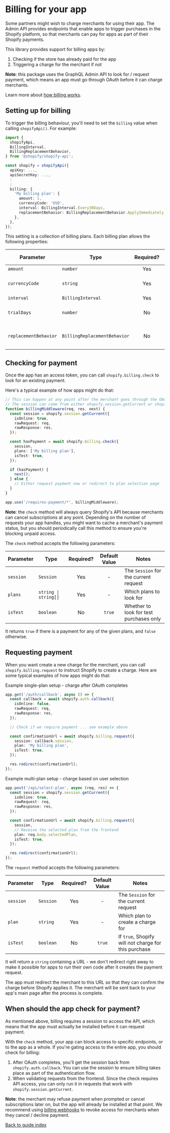 # Billing for your app

Some partners might wish to charge merchants for using their app.
The Admin API provides endpoints that enable apps to trigger purchases in the Shopify platform, so that merchants can pay for apps as part of their Shopify payments.

This library provides support for billing apps by:

1. Checking if the store has already paid for the app
1. Triggering a charge for the merchant if not

**Note**: this package uses the GraphQL Admin API to look for / request payment, which means an app must go through OAuth before it can charge merchants.

Learn more about [how billing works](https://shopify.dev/apps/billing).

## Setting up for billing

To trigger the billing behaviour, you'll need to set the `billing` value when calling `shopifyApi()`. For example:

```ts
import {
  shopifyApi,
  BillingInterval,
  BillingReplacementBehavior,
} from '@shopify/shopify-api';

const shopify = shopifyApi({
  apiKey: ...,
  apiSecretKey: ...,
  :
  :
  billing: {
    'My billing plan': {
      amount: 1,
      currencyCode: 'USD',
      interval: BillingInterval.Every30Days,
      replacementBehavior: BillingReplacementBehavior.ApplyImmediately,
    },
  },
});
```

This setting is a collection of billing plans. Each billing plan allows the following properties:

| Parameter             | Type                         | Required? | Default Value | Notes                                                                                                                                                                                            |
| --------------------- | ---------------------------- | :-------: | :-----------: | ------------------------------------------------------------------------------------------------------------------------------------------------------------------------------------------------ |
| `amount`              | `number`                     |    Yes    |       -       | The amount to charge                                                                                                                                                                             |
| `currencyCode`        | `string`                     |    Yes    |       -       | The currency to charge, currently only `"USD"` is accepted                                                                                                                                       |
| `interval`            | `BillingInterval`            |    Yes    |       -       | `BillingInterval` value                                                                                                                                                                          |
| `trialDays`           | `number`                     |    No     |       -       | Give merchants this many days before charging. _Not available for `OneTime` plans_                                                                                                               |
| `replacementBehavior` | `BillingReplacementBehavior` |    No     |       -       | `BillingReplacementBehavior` value, see [the reference](https://shopify.dev/api/admin-graphql/2022-07/mutations/appSubscriptionCreate) for more information. _Not available for `OneTime` plans_ |

## Checking for payment

Once the app has an access token, you can call `shopify.billing.check` to look for an existing payment.

Here's a typical example of how apps might do that:

```ts
// This can happen at any point after the merchant goes through the OAuth process, as long as there is a session object
// The session can come from either shopify.session.getCurrent or shopify.session.getOffline
function billingMiddleware(req, res, next) {
  const session = shopify.session.getCurrent({
    isOnline: true,
    rawRequest: req,
    rawResponse: res,
  });

  const hasPayment = await shopify.billing.check({
    session,
    plans: ['My billing plan'],
    isTest: true,
  });

  if (hasPayment) {
    next();
  } else {
    // Either request payment now or redirect to plan selection page
  }
}

app.use('/requires-payment/*', billingMiddleware);
```

**Note**: the `check` method will always query Shopify's API because merchants can cancel subscriptions at any point. Depending on the number of requests your app handles, you might want to cache a merchant's payment status, but you should periodically call this method to ensure you're blocking unpaid access.

The `check` method accepts the following parameters:

| Parameter | Type                 | Required? | Default Value | Notes                                   |
| --------- | -------------------- | :-------: | :-----------: | --------------------------------------- |
| `session` | `Session`            |    Yes    |       -       | The `Session` for the current request   |
| `plans`   | `string \| string[]` |    Yes    |       -       | Which plans to look for                 |
| `isTest`  | `boolean`            |    No     |    `true`     | Whether to look for test purchases only |

It returns `true` if there is a payment for any of the given plans, and `false` otherwise.

## Requesting payment

When you want create a new charge for the merchant, you can call `shopify.billing.request` to instruct Shopify to create a charge.
Here are some typical examples of how apps might do that:

<div>Example single-plan setup - charge after OAuth completes

```ts
app.get('/auth/callback', async () => {
  const callback = await shopify.auth.callback({
    isOnline: false,
    rawRequest: req,
    rawResponse: res,
  });

  // Check if we require payment ... see example above

  const confirmationUrl = await shopify.billing.request({
    session: callback.session,
    plan: 'My billing plan',
    isTest: true,
  });

  res.redirect(confirmationUrl);
});
```

</div><div>Example multi-plan setup - charge based on user selection

```ts
app.post('/api/select-plan', async (req, res) => {
  const session = shopify.session.getCurrent({
    isOnline: true,
    rawRequest: req,
    rawResponse: res,
  });

  const confirmationUrl = await shopify.billing.request({
    session,
    // Receive the selected plan from the frontend
    plan: req.body.selectedPlan,
    isTest: true,
  });

  res.redirect(confirmationUrl);
});
```

The `request` method accepts the following parameters:

| Parameter | Type      | Required? | Default Value | Notes                                                |
| --------- | --------- | :-------: | :-----------: | ---------------------------------------------------- |
| `session` | `Session` |    Yes    |       -       | The `Session` for the current request                |
| `plan`    | `string`  |    Yes    |       -       | Which plan to create a charge for                    |
| `isTest`  | `boolean` |    No     |    `true`     | If `true`, Shopify will not charge for this purchase |

It will return a `string` containing a URL - we don't redirect right away to make it possible for apps to run their own code after it creates the payment request.

The app must redirect the merchant to this URL so that they can confirm the charge before Shopify applies it.
The merchant will be sent back to your app's main page after the process is complete.

## When should the app check for payment?

As mentioned above, billing requires a session to access the API, which means that the app must actually be installed before it can request payment.

With the `check` method, your app can block access to specific endpoints, or to the app as a whole.
If you're gating access to the entire app, you should check for billing:

1. After OAuth completes, you'll get the session back from `shopify.auth.callback`. You can use the session to ensure billing takes place as part of the authentication flow.
1. When validating requests from the frontend. Since the check requires API access, you can only run it in requests that work with `shopify.session.getCurrent`.

**Note**: the merchant may refuse payment when prompted or cancel subscriptions later on, but the app will already be installed at that point. We recommend using [billing webhooks](https://shopify.dev/apps/billing#webhooks-for-billing) to revoke access for merchants when they cancel / decline payment.

[Back to guide index](../../README.md#features)
